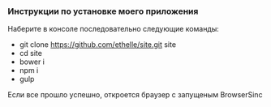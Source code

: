 ### Инструкции по установке моего приложения
Наберите в консоле последовательно следующие команды:
 -  git clone https://github.com/ethelle/site.git site
 -  cd site
 -  bower i
 -  npm i
 -  gulp

Если все прошло успешно, откроется браузер с запущеным BrowserSinc
